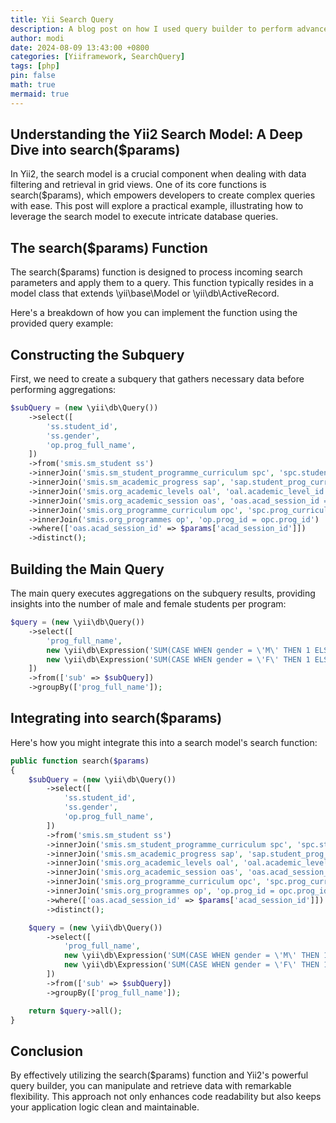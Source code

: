 ```yaml
---
title: Yii Search Query
description: A blog post on how I used query builder to perform advanced searched
author: modi
date: 2024-08-09 13:43:00 +0800
categories: [Yiiframework, SearchQuery]
tags: [php]
pin: false
math: true
mermaid: true
---
```


## Understanding the Yii2 Search Model: A Deep Dive into search($params)

In Yii2, the search model is a crucial component when dealing with data filtering and retrieval in grid views. One of its core functions is search($params), which empowers developers to create complex queries with ease. This post will explore a practical example, illustrating how to leverage the search model to execute intricate database queries.

## The search($params) Function
The search($params) function is designed to process incoming search parameters and apply them to a query. This function typically resides in a model class that extends \yii\base\Model or \yii\db\ActiveRecord.

Here's a breakdown of how you can implement the function using the provided query example:

## Constructing the Subquery
First, we need to create a subquery that gathers necessary data before performing aggregations:

```php
$subQuery = (new \yii\db\Query())
    ->select([
        'ss.student_id',
        'ss.gender',
        'op.prog_full_name',
    ])
    ->from('smis.sm_student ss')
    ->innerJoin('smis.sm_student_programme_curriculum spc', 'spc.student_id = ss.student_id')
    ->innerJoin('smis.sm_academic_progress sap', 'sap.student_prog_curriculum_id = spc.student_prog_curriculum_id')
    ->innerJoin('smis.org_academic_levels oal', 'oal.academic_level_id = sap.academic_level_id')
    ->innerJoin('smis.org_academic_session oas', 'oas.acad_session_id = sap.acad_session_id')
    ->innerJoin('smis.org_programme_curriculum opc', 'spc.prog_curriculum_id = opc.prog_curriculum_id')
    ->innerJoin('smis.org_programmes op', 'op.prog_id = opc.prog_id')
    ->where(['oas.acad_session_id' => $params['acad_session_id']])
    ->distinct();
```

## Building the Main Query
The main query executes aggregations on the subquery results, providing insights into the number of male and female students per program:

```php
$query = (new \yii\db\Query())
    ->select([
        'prog_full_name',
        new \yii\db\Expression('SUM(CASE WHEN gender = \'M\' THEN 1 ELSE 0 END) AS MALE'),
        new \yii\db\Expression('SUM(CASE WHEN gender = \'F\' THEN 1 ELSE 0 END) AS FEMALE'),
    ])
    ->from(['sub' => $subQuery])
    ->groupBy(['prog_full_name']);
```

## Integrating into search($params)
Here's how you might integrate this into a search model's search function:

```php
public function search($params)
{
    $subQuery = (new \yii\db\Query())
        ->select([
            'ss.student_id',
            'ss.gender',
            'op.prog_full_name',
        ])
        ->from('smis.sm_student ss')
        ->innerJoin('smis.sm_student_programme_curriculum spc', 'spc.student_id = ss.student_id')
        ->innerJoin('smis.sm_academic_progress sap', 'sap.student_prog_curriculum_id = spc.student_prog_curriculum_id')
        ->innerJoin('smis.org_academic_levels oal', 'oal.academic_level_id = sap.academic_level_id')
        ->innerJoin('smis.org_academic_session oas', 'oas.acad_session_id = sap.acad_session_id')
        ->innerJoin('smis.org_programme_curriculum opc', 'spc.prog_curriculum_id = opc.prog_curriculum_id')
        ->innerJoin('smis.org_programmes op', 'op.prog_id = opc.prog_id')
        ->where(['oas.acad_session_id' => $params['acad_session_id']])
        ->distinct();

    $query = (new \yii\db\Query())
        ->select([
            'prog_full_name',
            new \yii\db\Expression('SUM(CASE WHEN gender = \'M\' THEN 1 ELSE 0 END) AS MALE'),
            new \yii\db\Expression('SUM(CASE WHEN gender = \'F\' THEN 1 ELSE 0 END) AS FEMALE'),
        ])
        ->from(['sub' => $subQuery])
        ->groupBy(['prog_full_name']);

    return $query->all();
}
```


## Conclusion
By effectively utilizing the search($params) function and Yii2's powerful query builder, you can manipulate and retrieve data with remarkable flexibility. This approach not only enhances code readability but also keeps your application logic clean and maintainable.


